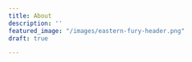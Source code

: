 ```yaml
---
title: About
description: ''
featured_image: "/images/eastern-fury-header.png"
draft: true

---
```

